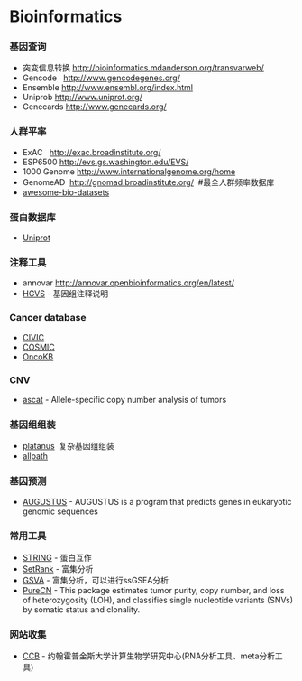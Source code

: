 # Bioinformatics


### 基因查询
* 突变信息转换 http://bioinformatics.mdanderson.org/transvarweb/
* Gencode   http://www.gencodegenes.org/
* Ensemble   http://www.ensembl.org/index.html
* Uniprob   http://www.uniprot.org/
* Genecards http://www.genecards.org/

### 人群平率
* ExAC   http://exac.broadinstitute.org/
* ESP6500 http://evs.gs.washington.edu/EVS/
* 1000 Genome http://www.internationalgenome.org/home
* GenomeAD  http://gnomad.broadinstitute.org/  #最全人群频率数据库
* [awesome-bio-datasets](https://github.com/OpenGene/awesome-bio-datasets)
### 蛋白数据库
* [Uniprot](http://www.uniprot.org/)

### 注释工具
* annovar http://annovar.openbioinformatics.org/en/latest/
* [HGVS](http://varnomen.hgvs.org/) - 基因组注释说明

### Cancer database
* [CIVIC](https://civic.genome.wustl.edu/home)
* [COSMIC](http://cancer.sanger.ac.uk/cosmic)
* [OncoKB](http://oncokb.org)


### CNV

* [ascat](https://github.com/Crick-CancerGenomics/ascat) - Allele-specific copy number analysis of tumors



### 基因组组装
* [platanus](http://platanus.bio.titech.ac.jp)  复杂基因组组装
* [allpath](http://software.broadinstitute.org/allpaths-lg/blog/)  

### 基因预测
* [AUGUSTUS](http://bioinf.uni-greifswald.de/augustus/) - AUGUSTUS is a program that predicts genes in eukaryotic genomic sequences


### 常用工具

* [STRING](https://string-db.org/cgi/input.pl?UserId=1hcUYxDKX0aK&sessionId=xykqPVdtcqrE&input_page_show_search=off) - 蛋白互作
* [SetRank](https://bmcbioinformatics.biomedcentral.com/articles/10.1186/s12859-017-1571-6) - 富集分析
* [GSVA](http://bioconductor.org/packages/release/bioc/html/GSVA.html) - 富集分析，可以进行ssGSEA分析
* [PureCN](http://bioconductor.org/packages/release/bioc/html/PureCN.html) - This package estimates tumor purity, copy number, and loss of heterozygosity (LOH), and classifies single nucleotide variants (SNVs) by somatic status and clonality.

### 网站收集
* [CCB](https://ccb.jhu.edu/software.shtml) - 约翰霍普金斯大学计算生物学研究中心(RNA分析工具、meta分析工具)
